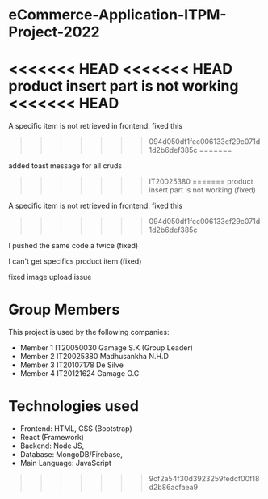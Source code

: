 # eCommerce-Application-ITPM-Project-2022

<<<<<<< HEAD
<<<<<<< HEAD
product insert part is not working
<<<<<<< HEAD
=======
A specific item is not retrieved in frontend.
fixed this
>>>>>>> 094d050df1fcc006133ef29c071d1d2b6def385c
=======

added toast message for all cruds
>>>>>>> IT20025380
=======
product insert part is not working (fixed)

A specific item is not retrieved in frontend.
fixed this
>>>>>>> 094d050df1fcc006133ef29c071d1d2b6def385c

I pushed the same code a twice (fixed)

I can't get specifics product item (fixed)

fixed image upload issue


# Group Members

This project is used by the following companies:

- Member 1 IT20050030 Gamage S.K (Group Leader)
- Member 2 IT20025380 Madhusankha N.H.D
- Member 3 IT20107178 De Silve
- Member 4 IT20121624 Gamage O.C

# Technologies used

- Frontend: HTML, CSS (Bootstrap)
- React (Framework)
- Backend: Node JS,
- Database: MongoDB/Firebase,
- Main Language: JavaScript
>>>>>>> 9cf2a54f30d3923259fedcf00f18d2b86acfaea9

